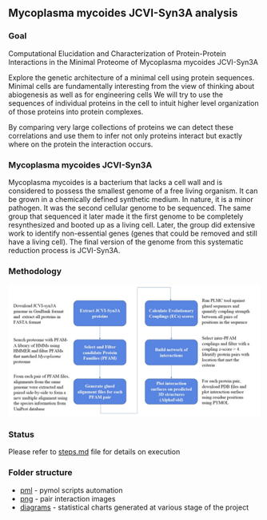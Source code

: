 ## Mycoplasma mycoides JCVI-Syn3A analysis

### Goal
Computational Elucidation and Characterization of Protein-Protein Interactions in the Minimal Proteome of Mycoplasma mycoides JCVI-Syn3A

Explore the genetic architecture of a minimal cell using protein sequences. Minimal cells are fundamentally 
interesting from the view of thinking about abiogenesis as well as for engineering cells
We will try to use the sequences of individual proteins in the cell to intuit higher level
organization of those proteins into protein complexes. 

By comparing very large collections of proteins we can detect these correlations and use them to infer not only proteins 
interact but exactly where on the protein the interaction occurs.

### Mycoplasma mycoides JCVI-Syn3A
Mycoplasma mycoides is a bacterium that lacks a cell wall and is considered to possess the smallest genome
of a free living organism. It can be grown in a chemically defined synthetic medium. In nature, it is a minor pathogen. 
It was the second cellular genome to be sequenced. The same group that sequenced it later made it the first genome
to be completely resynthesized and booted up as a living cell. Later, the group did extensive work to identify 
non-essential genes (genes that could be removed and still have a living cell). The final version of the genome from 
this systematic reduction process is JCVI-Syn3A.

### Methodology 
![Execution Framework](./methodology.jpg?raw=true "Execution Framework")

### Status
Please refer to [steps.md](./steps.md) file for details on execution

### Folder structure
* [pml](./pml) - pymol scripts automation
* [png](./png) - pair interaction images
* [diagrams](./diagrams) - statistical charts generated at various stage of the project 
